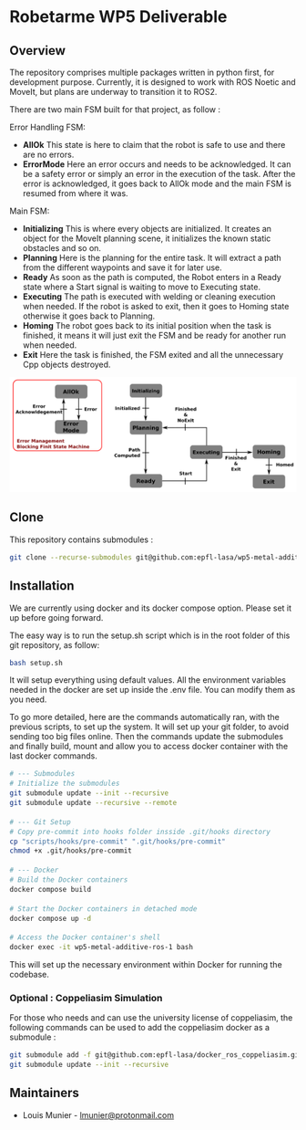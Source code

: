 # Robetarme WP5 Deliverable

## Overview

The repository comprises multiple packages written in python first, for development purpose. Currently, it is designed to work with ROS Noetic and MoveIt, but plans are underway to transition it to ROS2.

There are two main FSM built for that project, as follow :

Error Handling FSM:

- **AllOk** This state is here to claim that the robot is safe to use and there are no errors.
- **ErrorMode**  Here an error occurs and needs to be acknowledged. It can be a safety error or simply an error in the execution of the task. After the error is acknowledged, it goes back to AllOk mode and the main FSM is resumed from where it was.

Main FSM:

- **Initializing** This is where every objects are initialized. It creates an object for the MoveIt planning scene, it initializes the known static obstacles and so on.
- **Planning** Here is the planning for the entire task. It will extract a path from the different waypoints and save it for later use.
- **Ready** As soon as the path is computed, the Robot enters in a Ready state where a Start signal is waiting to move to Executing state.
- **Executing** The path is executed with welding or cleaning execution when needed. If the robot is asked to exit, then it goes to Homing state otherwise it goes back to Planning.
- **Homing** The robot goes back to its initial position when the task is finished, it means it will just exit the FSM and be ready for another run when needed.
- **Exit** Here the task is finished, the FSM exited and all the unnecessary Cpp objects destroyed.

![Two main FSM](docs/240830_mam_deliverable_architecture.svg)

## Clone

This repository contains submodules :

```bash
git clone --recurse-submodules git@github.com:epfl-lasa/wp5-metal-additive.git
```

## Installation

We are currently using docker and its docker compose option. Please set it up before going forward.

The easy way is to run the setup.sh script which is in the root folder of this git repository, as follow:

```bash
bash setup.sh
```

It will setup everything using default values. All the environment variables needed in the docker are set up inside the .env file. You can modify them as you need.

To go more detailed, here are the commands automatically ran, with the previous scripts, to set up the system. It will set up your git folder, to avoid sending too big files online. Then the commands update the submodules and finally build, mount and allow you to access docker container with the last docker commands.

```bash
# --- Submodules
# Initialize the submodules
git submodule update --init --recursive
git submodule update --recursive --remote

# --- Git Setup
# Copy pre-commit into hooks folder insside .git/hooks directory
cp "scripts/hooks/pre-commit" ".git/hooks/pre-commit"
chmod +x .git/hooks/pre-commit

# --- Docker
# Build the Docker containers
docker compose build

# Start the Docker containers in detached mode
docker compose up -d

# Access the Docker container's shell
docker exec -it wp5-metal-additive-ros-1 bash
```

This will set up the necessary environment within Docker for running the codebase.

### Optional : Coppeliasim Simulation

For those who needs and can use the university license of coppeliasim, the following commands can be used to add the coppeliasim docker as a submodule :

```bash
git submodule add -f git@github.com:epfl-lasa/docker_ros_coppeliasim.git tools/docker_ros_coppeliasim
git submodule update --init --recursive
```

## Maintainers

- Louis Munier - <lmunier@protonmail.com>
